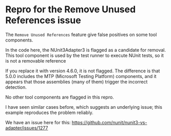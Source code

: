 ﻿# Repro for the Remove Unused References issue

The `Remove Unused References` feature give false positives on some tool components. 

In the code here, the NUnit3Adapter3 is flagged as a candidate for removal.
This tool component is used by the test runner to execute NUnit tests, so it is not a removable reference

If you replace it with version 4.6.0, it is not flagged.
The difference is that 5.0.0 includes the MTP (Microsoft Testing Platform) components, 
and it appears that those assemblies (many of them) trigger the incorrect detection.

No other tool components are flagged in this repro.

I have seen similar cases before, which suggests an underlying issue; this example reproduces the problem reliably.

We have an issue here for this: https://github.com/nunit/nunit3-vs-adapter/issues/1277



